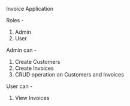 Invoice Application

Roles - 
 1. Admin
 2. User

Admin can - 
 1. Create Customers
 2. Create Invoices
 3. CRUD operation on Customers and Invoices

User can - 
 1. View Invoices
